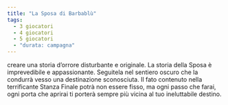 ```yaml
---
title: "La Sposa di Barbablù"
tags:
  - 3 giocatori
  - 4 giocatori
  - 5 giocatori
  - "durata: campagna"
---
```


creare una storia d’orrore disturbante e originale. La storia della Sposa è imprevedibile e appassionante. Seguitela nel sentiero oscuro che la condurrà vesso una destinazione sconosciuta. Il fato contenuto nella terrificante Stanza Finale potrà non essere fisso, ma ogni passo che farai, ogni porta che aprirai ti porterà sempre più vicina al tuo ineluttabile destino.